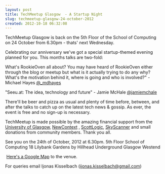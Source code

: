 ```yaml
---
layout: post
title: TechMeetup Glasgow  - A Startup Night
slug: techmeetup-glasgow-24-october-2012
created: 2012-10-18 06:32:08
---
```


TechMeetup Glasgow is back on the 5th Floor of the School of Computing on 24 October from 6.30pm - thats' next Wednesday.

Celebrating our anniversary we've got a special startup-themed evening planned for you. This months talks are two-fold:

What's RookieOven all about?
You may have heard of RookieOven either through the blog or meetup but what is it actually trying to do any why? What's the motivation behind it, where is going and who is involved?" - Michael Hayes <a href="https://twitter.com/_mdhayes">@_mdhayes</a>

"Seeu.at: The idea, technology and future" - Jamie McHale <a href="https://twitter.com/jamiemchale">@jamiemchale</a>

There'll be beer and pizza as usual and plenty of time before, between, and after the talks to catch up on the latest tech news &amp; gossip. As ever, the event is free and no sign-up is necessary.

TechMeetup is made possible by the amazing financial support from the <a href="http://www.gla.ac.uk/">University of Glasgow</a>, <a href="http://newcontext.com/">NewContext</a> , <a href="http://www.scottlogic.co.uk/">ScottLogic</a>, <a href="http://www.skyscanner.net">SkyScanner</a> and small donations from community members. Thank you all.

See you on the 24th of October, 2012 at 6.30pm.
5th Floor
School of Computing
18 Lilybank Gardens
by Hillhead Underground
Glasgow Westend


&nbsp;<a href="http://g.co/maps/n8zmn">Here's a Google Map</a> to the venue.


For queries email Ijonas Kisselbach (ijonas.kisselbach@gmail.com)
